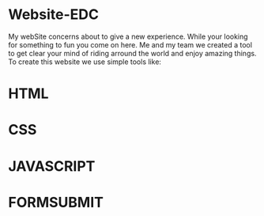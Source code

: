 # Website-EDC
My webSite concerns about to give a new experience. While your looking for something to fun you come on here.
Me and my team we created a tool to get clear your mind of riding arround the world and enjoy amazing things.
To create this website we use simple tools like:
# HTML
# CSS
# JAVASCRIPT
# FORMSUBMIT

